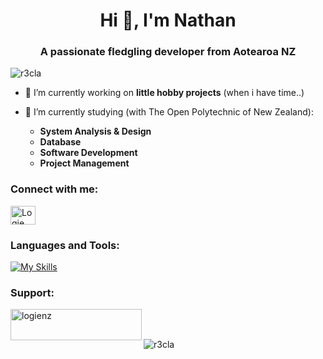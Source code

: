 <h1 align="center">Hi 👋, I'm Nathan</h1>
<h3 align="center">A passionate fledgling developer from Aotearoa NZ</h3>

<p align="left"> <img src="https://komarev.com/ghpvc/?username=r3cla&label=Profile%20views&color=0e75b6&style=flat" alt="r3cla" /> </p>

- 🔭 I’m currently working on **little hobby projects** (when i have time..)

- 🌱 I’m currently studying (with The Open Polytechnic of New Zealand):
  - **System Analysis & Design**
  - **Database**
  - **Software Development**
  - **Project Management**
<h3 align="left">Connect with me:</h3>
<p align="left">
<a href="https://bsky.app/profile/logie.nz" target="blank"><img align="center" src="https://bsky.app/static/favicon-32x32.png" alt="Logie on Bsky" height="30" width="40" /></a>
</p>

<h3 align="left">Languages and Tools:</h3>

[![My Skills](https://skillicons.dev/icons?i=js,html,css,ts,discord,docker,figma,git,github,githubactions,netlify,obsidian,react,supabase,vscode,vite,windows&theme=light)](https://skillicons.dev)
<h3 align="left">Support:</h3>
<p><a href="https://ko-fi.com/logienz"> <img align="left" src="https://cdn.ko-fi.com/cdn/kofi3.png?v=3" height="50" width="210" alt="logienz" /></a></p><br><br>
<p><img align="center" src="https://github-readme-stats.vercel.app/api/top-langs?username=r3cla&show_icons=true&theme=tokyonight&locale=en&layout=compact" alt="r3cla" /></p>
